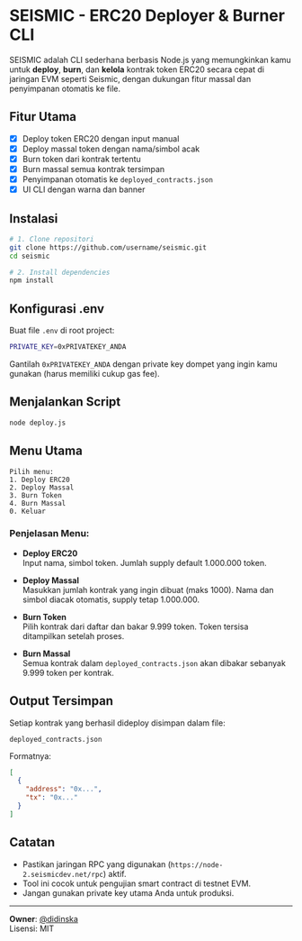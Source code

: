 # SEISMIC - ERC20 Deployer & Burner CLI

SEISMIC adalah CLI sederhana berbasis Node.js yang memungkinkan kamu untuk **deploy**, **burn**, dan **kelola** kontrak token ERC20 secara cepat di jaringan EVM seperti Seismic, dengan dukungan fitur massal dan penyimpanan otomatis ke file.

## Fitur Utama

- [x] Deploy token ERC20 dengan input manual
- [x] Deploy massal token dengan nama/simbol acak
- [x] Burn token dari kontrak tertentu
- [x] Burn massal semua kontrak tersimpan
- [x] Penyimpanan otomatis ke `deployed_contracts.json`
- [x] UI CLI dengan warna dan banner

## Instalasi

```bash
# 1. Clone repositori
git clone https://github.com/username/seismic.git
cd seismic

# 2. Install dependencies
npm install
```

## Konfigurasi .env

Buat file `.env` di root project:

```bash
PRIVATE_KEY=0xPRIVATEKEY_ANDA
```

Gantilah `0xPRIVATEKEY_ANDA` dengan private key dompet yang ingin kamu gunakan (harus memiliki cukup gas fee).

## Menjalankan Script

```bash
node deploy.js
```

## Menu Utama

```
Pilih menu:
1. Deploy ERC20
2. Deploy Massal
3. Burn Token
4. Burn Massal
0. Keluar
```

### Penjelasan Menu:

- **Deploy ERC20**  
  Input nama, simbol token. Jumlah supply default 1.000.000 token.

- **Deploy Massal**  
  Masukkan jumlah kontrak yang ingin dibuat (maks 1000). Nama dan simbol diacak otomatis, supply tetap 1.000.000.

- **Burn Token**  
  Pilih kontrak dari daftar dan bakar 9.999 token. Token tersisa ditampilkan setelah proses.

- **Burn Massal**  
  Semua kontrak dalam `deployed_contracts.json` akan dibakar sebanyak 9.999 token per kontrak.

## Output Tersimpan

Setiap kontrak yang berhasil dideploy disimpan dalam file:

```
deployed_contracts.json
```

Formatnya:
```json
[
  {
    "address": "0x...",
    "tx": "0x..."
  }
]
```

## Catatan

- Pastikan jaringan RPC yang digunakan (`https://node-2.seismicdev.net/rpc`) aktif.
- Tool ini cocok untuk pengujian smart contract di testnet EVM.
- Jangan gunakan private key utama Anda untuk produksi.

---

**Owner**: [@didinska](https://t.me/didinska)  
Lisensi: MIT

